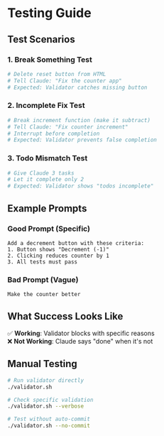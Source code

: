 # Testing Guide

## Test Scenarios

### 1. Break Something Test
```bash
# Delete reset button from HTML
# Tell Claude: "Fix the counter app"
# Expected: Validator catches missing button
```

### 2. Incomplete Fix Test  
```bash
# Break increment function (make it subtract)
# Tell Claude: "Fix counter increment"
# Interrupt before completion
# Expected: Validator prevents false completion
```

### 3. Todo Mismatch Test
```bash
# Give Claude 3 tasks
# Let it complete only 2
# Expected: Validator shows "todos incomplete"
```

## Example Prompts

### Good Prompt (Specific)
```
Add a decrement button with these criteria:
1. Button shows "Decrement (-1)"
2. Clicking reduces counter by 1
3. All tests must pass
```

### Bad Prompt (Vague)
```
Make the counter better
```

## What Success Looks Like

✅ **Working**: Validator blocks with specific reasons  
❌ **Not Working**: Claude says "done" when it's not

## Manual Testing

```bash
# Run validator directly
./validator.sh

# Check specific validation
./validator.sh --verbose

# Test without auto-commit
./validator.sh --no-commit
```